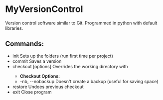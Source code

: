 # MyVersionControl
Version control software similar to Git. Programmed in python with default libraries.


## Commands:
* init                          Sets up the folders (run first time per project)
* commit                        Saves a version
* checkout <version> [options]  Overrides the working directory with <version>
  *  **Checkout Options:**
  *  -nb, --nobackup Doesn't create a backup (useful for saving space)
* restore                       Undoes previous checkout
* exit                          Close program
